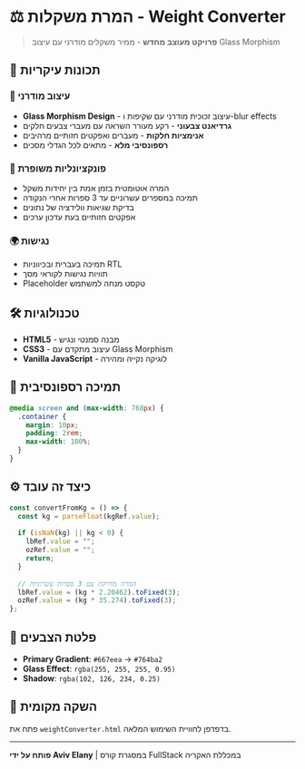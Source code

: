 # ⚖️ המרת משקלות - Weight Converter

> **פרויקט מעוצב מחדש** - ממיר משקלים מודרני עם עיצוב Glass Morphism

## 🌟 תכונות עיקריות

### 💫 עיצוב מודרני
- **Glass Morphism Design** - עיצוב זכוכית מודרני עם שקיפות ו-blur effects
- **גרדיאנט צבעוני** - רקע מעורר השראה עם מעברי צבעים חלקים
- **אנימציות חלקות** - מעברים ואפקטים חזותיים מרהיבים
- **רספונסיבי מלא** - מתאים לכל הגדלי מסכים

### 🔧 פונקציונליות משופרת
- המרה אוטומטית בזמן אמת בין יחידות משקל
- תמיכה במספרים עשרוניים עד 3 ספרות אחרי הנקודה
- בדיקת שגיאות וולידציה של נתונים
- אפקטים חזותיים בעת עדכון ערכים

### 🌍 נגישות
- תמיכה בעברית ובכיווניות RTL
- תוויות נגישות לקוראי מסך
- Placeholder טקסט מנחה למשתמש

## 🛠️ טכנולוגיות

- **HTML5** - מבנה סמנטי ונגיש
- **CSS3** - עיצוב מתקדם עם Glass Morphism
- **Vanilla JavaScript** - לוגיקה נקייה ומהירה

## 📱 תמיכה רספונסיבית

```css
@media screen and (max-width: 768px) {
  .container {
    margin: 10px;
    padding: 2rem;
    max-width: 100%;
  }
}
```

## ⚙️ כיצד זה עובד

```javascript
const convertFromKg = () => {
  const kg = parseFloat(kgRef.value);
  
  if (isNaN(kg) || kg < 0) {
    lbRef.value = "";
    ozRef.value = "";
    return;
  }
  
  // המרה מדויקת עם 3 ספרות עשרוניות
  lbRef.value = (kg * 2.20462).toFixed(3);
  ozRef.value = (kg * 35.274).toFixed(3);
};
```

## 🎨 פלטת הצבעים

- **Primary Gradient**: `#667eea` → `#764ba2`
- **Glass Effect**: `rgba(255, 255, 255, 0.95)`
- **Shadow**: `rgba(102, 126, 234, 0.25)`

## 🚀 השקה מקומית

פתח את `weightConverter.html` בדפדפן לחוויית השימוש המלאה.

---

**פותח על ידי Aviv Elany** | במסגרת קורס FullStack במכללת האקריה